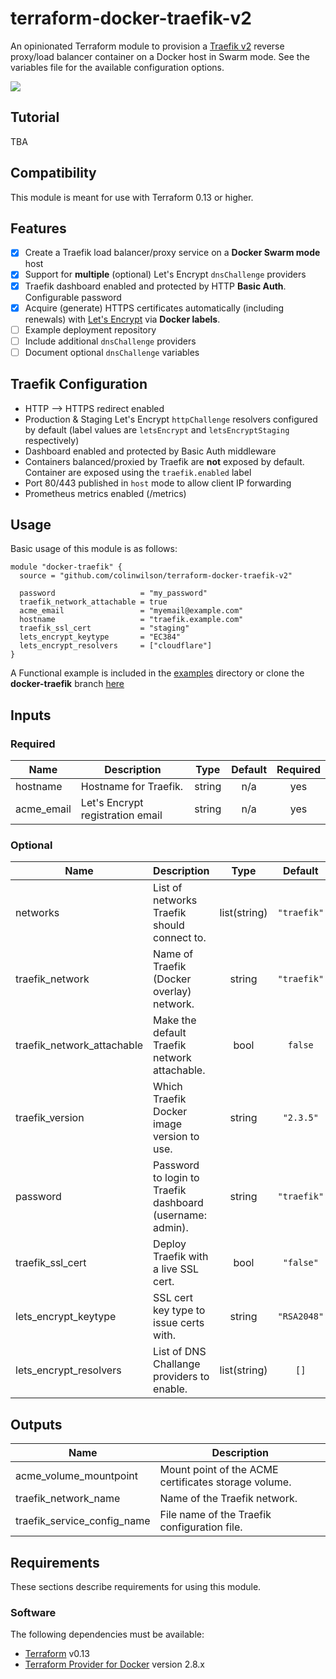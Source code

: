 # terraform-docker-traefik-v2
An opinionated Terraform module to provision a [Traefik v2](https://containo.us/traefik/) reverse proxy/load balancer container on a Docker host in Swarm mode. See the variables file for the available configuration options.

![](https://res.cloudinary.com/qunux/image/upload/v1607987856/traefik-screenshot_e9nz39.webp)

## Tutorial

TBA
## Compatibility

This module is meant for use with Terraform 0.13 or higher.


## Features
* [x] Create a Traefik load balancer/proxy service on a **Docker Swarm mode** host
* [x] Support for **multiple** (optional) Let's Encrypt `dnsChallenge` providers
* [x] Traefik dashboard enabled and protected by HTTP **Basic Auth**. Configurable password
* [x] Acquire (generate) HTTPS certificates automatically (including renewals) with [Let's Encrypt](https://letsencrypt.org/) via **Docker labels**.
* [ ] Example deployment repository
* [ ] Include additional `dnsChallenge` providers
* [ ] Document optional `dnsChallenge` variables

## Traefik Configuration

* HTTP --> HTTPS redirect enabled
* Production & Staging Let's Encrypt `httpChallenge` resolvers configured by default (label values are `letsEncrypt` and `letsEncryptStaging` respectively)
* Dashboard enabled and protected by Basic Auth middleware
* Containers balanced/proxied by Traefik are **not** exposed by default. Container are exposed using the `traefik.enabled` label
* Port 80/443 published in `host` mode to allow client IP forwarding
* Prometheus metrics enabled (/metrics)

## Usage

Basic usage of this module is as follows:

```hcl
module "docker-traefik" {
  source = "github.com/colinwilson/terraform-docker-traefik-v2"

  password                   = "my_password"
  traefik_network_attachable = true
  acme_email                 = "myemail@example.com"
  hostname                   = "traefik.example.com"
  traefik_ssl_cert           = "staging"
  lets_encrypt_keytype       = "EC384"
  lets_encrypt_resolvers     = ["cloudflare"]
}
```

A Functional example is included in the
[examples](./examples/) directory or clone the **docker-traefik** branch [here](https://github.com/colinwilson/example-terraform-modules)

<!-- BEGINNING OF PRE-COMMIT-TERRAFORM DOCS HOOK -->
## Inputs

### Required

| Name | Description | Type | Default | Required |
|------|-------------|:----:|:-----:|:-----:|
| hostname | Hostname for Traefik. | string | n/a | yes |
| acme_email | Let's Encrypt registration email | string | n/a | yes |

### Optional

| Name | Description | Type | Default | Required |
|------|-------------|:----:|:-----:|:-----:|
| networks | List of networks Traefik should connect to. | list(string) | `"traefik"` | no |
| traefik_network | Name of Traefik (Docker overlay) network. | string | `"traefik"` | no |
| traefik_network_attachable | Make the default Traefik network attachable. | bool | `false` | no |
| traefik_version | Which Traefik Docker image version to use. | string | `"2.3.5"` | no |
| password | Password to login to Traefik dashboard (username: admin). | string | `"traefik"` | no |
| traefik_ssl_cert | Deploy Traefik with a live SSL cert. | bool | `"false"` | no |
| lets_encrypt_keytype | SSL cert key type to issue certs with. | string |`"RSA2048"` | no |
| lets_encrypt_resolvers | List of DNS Challange providers to enable. | list(string) | `[]`| no |

## Outputs

| Name | Description |
|------|-------------|
| acme_volume_mountpoint | Mount point of the ACME certificates storage volume. |
| traefik_network_name | Name of the Traefik network. |
| traefik_service_config_name | File name of the Traefik configuration file. |

<!-- END OF PRE-COMMIT-TERRAFORM DOCS HOOK -->

## Requirements

These sections describe requirements for using this module.

### Software

The following dependencies must be available:

- [Terraform](https://www.terraform.io/downloads.html) v0.13
- [Terraform Provider for Docker](https://registry.terraform.io/providers/kreuzwerker/docker/latestt) version 2.8.x


